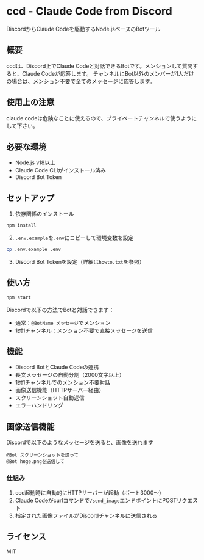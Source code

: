 # ccd - Claude Code from Discord


DiscordからClaude Codeを駆動するNode.jsベースのBotツール

## 概要

ccdは、Discord上でClaude Codeと対話できるBotです。メンションして質問すると、Claude Codeが応答します。
チャンネルにBot以外のメンバーが1人だけの場合は、メンション不要で全てのメッセージに応答します。

## 使用上の注意

claude codeは危険なことに使えるので、プライベートチャンネルで使うようにして下さい。



## 必要な環境

- Node.js v18以上
- Claude Code CLIがインストール済み
- Discord Bot Token

## セットアップ

1. 依存関係のインストール
```bash
npm install
```

2. `.env.example`を`.env`にコピーして環境変数を設定
```bash
cp .env.example .env
```

3. Discord Bot Tokenを設定（詳細は`howto.txt`を参照）

## 使い方

```bash
npm start
```

Discordで以下の方法でBotと対話できます：
- 通常：`@BotName メッセージ`でメンション
- 1対1チャンネル：メンション不要で直接メッセージを送信

## 機能

- Discord BotとClaude Codeの連携
- 長文メッセージの自動分割（2000文字以上）
- 1対1チャンネルでのメンション不要対話
- 画像送信機能（HTTPサーバー経由）
- スクリーンショット自動送信
- エラーハンドリング

## 画像送信機能

Discordで以下のようなメッセージを送ると、画像を送れます

```
@Bot スクリーンショットを送って
@Bot hoge.pngを送信して
```


### 仕組み
1. ccd起動時に自動的にHTTPサーバーが起動（ポート3000〜）
2. Claude Codeがcurlコマンドで`/send_image`エンドポイントにPOSTリクエスト
3. 指定された画像ファイルがDiscordチャンネルに送信される


## ライセンス
MIT

